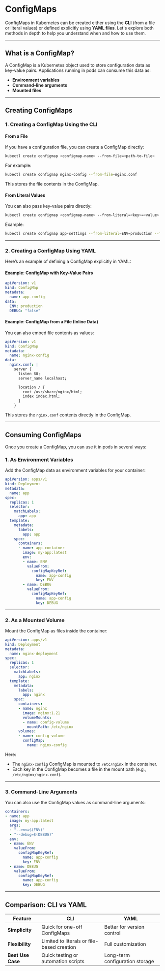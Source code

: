 # ConfigMaps

ConfigMaps in Kubernetes can be created either using the **CLI** (from a file or literal values) or defined explicitly using **YAML files**. Let's explore both methods in depth to help you understand when and how to use them.

---

## **What is a ConfigMap?**
A ConfigMap is a Kubernetes object used to store configuration data as key-value pairs. Applications running in pods can consume this data as:
- **Environment variables**
- **Command-line arguments**
- **Mounted files**

---

## **Creating ConfigMaps**

### **1. Creating a ConfigMap Using the CLI**
#### **From a File**
If you have a configuration file, you can create a ConfigMap directly:
```bash
kubectl create configmap <configmap-name> --from-file=<path-to-file>
```
For example:
```bash
kubectl create configmap nginx-config --from-file=nginx.conf
```
This stores the file contents in the ConfigMap.

#### **From Literal Values**
You can also pass key-value pairs directly:
```bash
kubectl create configmap <configmap-name> --from-literal=<key>=<value>
```
Example:
```bash
kubectl create configmap app-settings --from-literal=ENV=production --from-literal=DEBUG=false
```

---

### **2. Creating a ConfigMap Using YAML**
Here’s an example of defining a ConfigMap explicitly in YAML:

#### Example: ConfigMap with Key-Value Pairs
```yaml
apiVersion: v1
kind: ConfigMap
metadata:
  name: app-config
data:
  ENV: production
  DEBUG: "false"
```

#### Example: ConfigMap from a File (Inline Data)
You can also embed file contents as values:
```yaml
apiVersion: v1
kind: ConfigMap
metadata:
  name: nginx-config
data:
  nginx.conf: |
    server {
      listen 80;
      server_name localhost;

      location / {
        root /usr/share/nginx/html;
        index index.html;
      }
    }
```

This stores the `nginx.conf` contents directly in the ConfigMap.

---

## **Consuming ConfigMaps**

Once you create a ConfigMap, you can use it in pods in several ways:

### **1. As Environment Variables**
Add the ConfigMap data as environment variables for your container:
```yaml
apiVersion: apps/v1
kind: Deployment
metadata:
  name: app
spec:
  replicas: 1
  selector:
    matchLabels:
      app: app
  template:
    metadata:
      labels:
        app: app
    spec:
      containers:
      - name: app-container
        image: my-app:latest
        env:
        - name: ENV
          valueFrom:
            configMapKeyRef:
              name: app-config
              key: ENV
        - name: DEBUG
          valueFrom:
            configMapKeyRef:
              name: app-config
              key: DEBUG
```

---

### **2. As a Mounted Volume**
Mount the ConfigMap as files inside the container:
```yaml
apiVersion: apps/v1
kind: Deployment
metadata:
  name: nginx-deployment
spec:
  replicas: 1
  selector:
    matchLabels:
      app: nginx
  template:
    metadata:
      labels:
        app: nginx
    spec:
      containers:
      - name: nginx
        image: nginx:1.21
        volumeMounts:
        - name: config-volume
          mountPath: /etc/nginx
      volumes:
      - name: config-volume
        configMap:
          name: nginx-config
```
Here:
- The `nginx-config` ConfigMap is mounted to `/etc/nginx` in the container.
- Each key in the ConfigMap becomes a file in the mount path (e.g., `/etc/nginx/nginx.conf`).

---

### **3. Command-Line Arguments**
You can also use the ConfigMap values as command-line arguments:
```yaml
containers:
- name: app
  image: my-app:latest
  args:
  - "--env=$(ENV)"
  - "--debug=$(DEBUG)"
  env:
  - name: ENV
    valueFrom:
      configMapKeyRef:
        name: app-config
        key: ENV
  - name: DEBUG
    valueFrom:
      configMapKeyRef:
        name: app-config
        key: DEBUG
```

---

## **Comparison: CLI vs YAML**
| Feature                | CLI                                            | YAML                               |
|------------------------|------------------------------------------------|------------------------------------|
| **Simplicity**         | Quick for one-off ConfigMaps                  | Better for version control        |
| **Flexibility**        | Limited to literals or file-based creation    | Full customization                |
| **Best Use Case**      | Quick testing or automation scripts           | Long-term configuration storage   |
